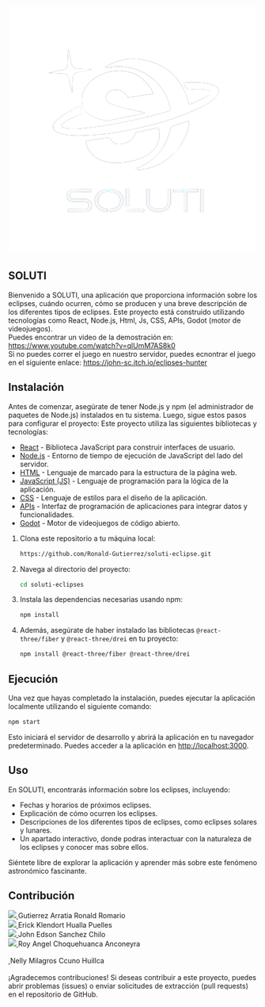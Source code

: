 <p align="center">
  <img src="https://github.com/Ronald-Gutierrez/soluti-eclipse/blob/main/src/assets/img/logoSoluti.png" alt="Logo_BusGo">
   <h2>SOLUTI</h2>
</p>



Bienvenido a SOLUTI, una aplicación que proporciona información sobre los eclipses, cuándo ocurren, cómo se producen y una breve descripción de los diferentes tipos de eclipses. Este proyecto está construido utilizando tecnologías como React, Node.js, Html, Js, CSS, APIs, Godot (motor de videojuegos).  
Puedes encontrar un video de la demostración en:
https://www.youtube.com/watch?v=qlUmM7AS8k0  
Si no puedes correr el juego en nuestro servidor, puedes ecnontrar el juego en el siguiente enlace:
https://john-sc.itch.io/eclipses-hunter
## Instalación

Antes de comenzar, asegúrate de tener Node.js y npm (el administrador de paquetes de Node.js) instalados en tu sistema. Luego, sigue estos pasos para configurar el proyecto:
Este proyecto utiliza las siguientes bibliotecas y tecnologías:

- [React](https://reactjs.org/) - Biblioteca JavaScript para construir interfaces de usuario.
- [Node.js](https://nodejs.org/) - Entorno de tiempo de ejecución de JavaScript del lado del servidor.
- [HTML](https://developer.mozilla.org/en-US/docs/Web/HTML) - Lenguaje de marcado para la estructura de la página web.
- [JavaScript (JS)](https://developer.mozilla.org/en-US/docs/Web/JavaScript) - Lenguaje de programación para la lógica de la aplicación.
- [CSS](https://developer.mozilla.org/en-US/docs/Web/CSS) - Lenguaje de estilos para el diseño de la aplicación.
- [APIs](https://developer.mozilla.org/en-US/docs/Web/API) - Interfaz de programación de aplicaciones para integrar datos y funcionalidades.
- [Godot](https://godotengine.org/) - Motor de videojuegos de código abierto.

1. Clona este repositorio a tu máquina local:
   ```bash
   https://github.com/Ronald-Gutierrez/soluti-eclipse.git
2. Navega al directorio del proyecto:

   ```bash
   cd soluti-eclipses

3. Instala las dependencias necesarias usando npm:

   ```bash
   npm install
   ```

4. Además, asegúrate de haber instalado las bibliotecas `@react-three/fiber` y `@react-three/drei` en tu proyecto:

   ```bash
   npm install @react-three/fiber @react-three/drei
   ```

## Ejecución

Una vez que hayas completado la instalación, puedes ejecutar la aplicación localmente utilizando el siguiente comando:

```bash
npm start
```

Esto iniciará el servidor de desarrollo y abrirá la aplicación en tu navegador predeterminado. Puedes acceder a la aplicación en [http://localhost:3000](http://localhost:3000).

## Uso

En SOLUTI, encontrarás información sobre los eclipses, incluyendo:

- Fechas y horarios de próximos eclipses.
- Explicación de cómo ocurren los eclipses.
- Descripciones de los diferentes tipos de eclipses, como eclipses solares y lunares.
- Un apartado interactivo, donde podras interactuar con la naturaleza de los eclipses y conocer mas sobre ellos.

Siéntete libre de explorar la aplicación y aprender más sobre este fenómeno astronómico fascinante.

## Contribución
<a href="https://github.com/Ronald-Gutierrez">
    <img src="https://avatars.githubusercontent.com/u/113565299?v=4" width="50px">
</a>
Gutierrez Arratia Ronald Romario
<br>
<a href="https://github.com/ehuallap">
    <img src="https://avatars.githubusercontent.com/u/83515313?v=4" width="50px">
</a>
Erick Klendort Hualla Puelles
<br>
<a href="https://github.com/John-Sanchez-Chilo">
    <img src="https://avatars.githubusercontent.com/u/82964968?v=4" width="50px">
</a>
John Edson Sanchez Chilo
<br>
<a href="https://github.com/AngelAnconeyra">
    <img src="https://avatars.githubusercontent.com/u/84652181?v=4" width="50px">
</a>
Roy Angel Choquehuanca Anconeyra
<br>
<br>
<a href="">
    <img src="" width="50px">
</a>
Nelly Milagros Ccuno Huillca
<br>
<br>
¡Agradecemos contribuciones! Si deseas contribuir a este proyecto, puedes abrir problemas (issues) o enviar solicitudes de extracción (pull requests) en el repositorio de GitHub.


